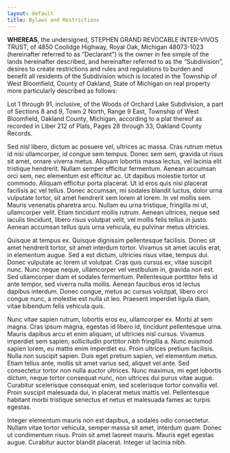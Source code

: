 ```yaml
---
layout: default
title: Bylaws and Restrictions
---
```


**WHEREAS**, the undersigned, STEPHEN GRAND REVOCABLE INTER-VIVOS
TRUST, of 4850 Coolidge Highway, Royal Oak, Michigan 48073-1023 (hereinafter referred to
as “Declarant”) is the owner in fee simple of the lands hereinafter described, and hereinafter
referred to as the “Subdivision”, desires to create restrictions and rules and regulations to burden
and benefit all residents of the Subdivision which is located in the Township of West Bloomfield,
County of Oakland, State of Michigan on real property more particularly described as follows:

  Lot 1 through 91, inclusive, of the Woods of Orchard Lake Subdivision, a part of
  Sections 8 and 9, Town 2 North, Range 9 East, Township of West Bloomfield, Oakland
  County, Michigan, according to a plat thereof as recorded in Liber 212 of Plats, Pages 28
  through 33, Oakland County Records.



Sed nisl libero, dictum ac posuere vel, ultrices ac massa. Cras rutrum metus id nisi ullamcorper, id congue sem tempus. Donec sem sem, gravida ut risus sit amet, ornare viverra metus. Aliquam lobortis massa lectus, vel lacinia elit tristique hendrerit. Nullam semper efficitur fermentum. Aenean accumsan orci sem, nec elementum est efficitur ac. Ut dapibus molestie tortor ut commodo. Aliquam efficitur porta placerat. Ut id eros quis nisi placerat facilisis ac vel tellus. Donec accumsan, mi sodales blandit luctus, dolor urna vulputate tortor, sit amet hendrerit sem lorem at lorem. In vel mollis sem. Mauris venenatis pharetra arcu. Nullam eu urna tristique, fringilla mi ut, ullamcorper velit. Etiam tincidunt mollis rutrum. Aenean ultrices, neque sed iaculis tincidunt, libero risus volutpat velit, vel mollis felis tellus in justo. Aenean accumsan tellus quis urna vehicula, eu pulvinar metus ultricies.

Quisque at tempus ex. Quisque dignissim pellentesque facilisis. Donec sit amet hendrerit tortor, sit amet interdum tortor. Vivamus sit amet iaculis erat, in elementum augue. Sed a est dictum, ultricies risus vitae, tempus dui. Donec vulputate ac lorem ut volutpat. Cras quis cursus ex, vitae suscipit nunc. Nunc neque neque, ullamcorper vel vestibulum in, gravida non est. Sed ullamcorper diam et sodales fermentum. Pellentesque porttitor felis id ante tempor, sed viverra nulla mollis. Aenean faucibus eros id lectus dapibus interdum. Donec congue, metus ac cursus volutpat, libero orci congue nunc, a molestie est nulla ut leo. Praesent imperdiet ligula diam, vitae bibendum felis vehicula quis.

Nunc vitae sapien rutrum, lobortis eros eu, ullamcorper ex. Morbi at sem magna. Cras ipsum magna, egestas id libero id, tincidunt pellentesque urna. Mauris dapibus arcu et enim aliquam, ut ultricies nisl cursus. Vivamus imperdiet sem sapien, sollicitudin porttitor nibh fringilla a. Nunc euismod sapien lorem, eu mattis enim imperdiet eu. Proin ultrices pretium facilisis. Nulla non suscipit sapien. Duis eget pretium sapien, vel elementum metus. Etiam tellus ante, mollis sit amet varius sed, aliquet vel ante. Sed consectetur tortor non nulla auctor ultrices. Nunc maximus, mi eget lobortis dictum, neque tortor consequat nunc, non ultrices dui purus vitae augue. Curabitur scelerisque consequat enim, sed scelerisque tortor convallis vel. Proin suscipit malesuada dui, in placerat metus mattis vel. Pellentesque habitant morbi tristique senectus et netus et malesuada fames ac turpis egestas.

Integer elementum mauris non est dapibus, a sodales odio consectetur. Nullam vitae tortor vehicula, semper massa sit amet, interdum quam. Donec ut condimentum risus. Proin sit amet laoreet mauris. Mauris eget egestas augue. Curabitur auctor blandit placerat. Integer ut lacinia nibh.
